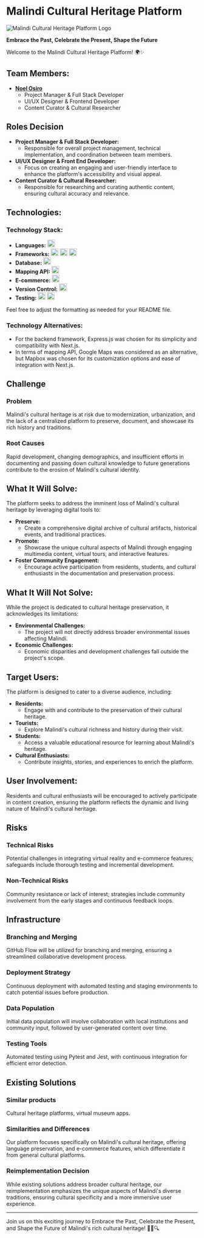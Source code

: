# Malindi Cultural Heritage Platform

![Malindi Cultural Heritage Platform Logo](url_to_logo_image)

**Embrace the Past, Celebrate the Present, Shape the Future**

Welcome to the Malindi Cultural Heritage Platform! 🌍✨

## Team Members:

- [**Noel Osiro**](https://github.com/NoelOsiro)
  - Project Manager & Full Stack Developer
  - UI/UX Designer & Frontend Developer
  - Content Curator & Cultural Researcher

## Roles Decision

- **Project Manager & Full Stack Developer:**
  - Responsible for overall project management, technical implementation, and coordination between team members.
- **UI/UX Designer & Front End Developer:**
  - Focus on creating an engaging and user-friendly interface to enhance the platform's accessibility and visual appeal.
- **Content Curator & Cultural Researcher:**
  - Responsible for researching and curating authentic content, ensuring cultural accuracy and relevance.

## Technologies:

### Technology Stack:

- **Languages:** <img src="https://upload.wikimedia.org/wikipedia/commons/6/6a/JavaScript-logo.png" width="20" height="20"> 
- **Frameworks:** <img src="https://upload.wikimedia.org/wikipedia/commons/a/a7/React-icon.svg" width="20" height="20"> <img src="https://upload.wikimedia.org/wikipedia/commons/d/d9/Node.js_logo.svg" width="20" height="20"> <img src="https://assets.vercel.com/image/upload/v1607554385/repositories/next-js/next-logo.png" width="20" height="20">
- **Database:** <img src="https://upload.wikimedia.org/wikipedia/commons/2/29/Postgresql_elephant.svg" width="20" height="20">
- **Mapping API:** <img src="https://upload.wikimedia.org/wikipedia/commons/7/78/Mapbox_logo_2021.svg" width="20" height="20">
- **E-commerce:** <img src="https://www.djangoproject.com/s/img/logos/django-logo-positive.png" width="20" height="20">
- **Version Control:** <img src="https://upload.wikimedia.org/wikipedia/commons/e/e0/Git-logo.svg" width="20" height="20">
- **Testing:** <img src="https://jestjs.io/img/jest.svg" width="20" height="20"> <img src="https://testing-library.com/img/octopus-128x128.png" width="20" height="20">


Feel free to adjust the formatting as needed for your README file.
### Technology Alternatives:

- For the backend framework, Express.js was chosen for its simplicity and compatibility with Next.js.
- In terms of mapping API, Google Maps was considered as an alternative, but Mapbox was chosen for its customization options and ease of integration with Next.js.

## Challenge

### Problem

Malindi's cultural heritage is at risk due to modernization, urbanization, and the lack of a centralized platform to preserve, document, and showcase its rich history and traditions.

### Root Causes

Rapid development, changing demographics, and insufficient efforts in documenting and passing down cultural knowledge to future generations contribute to the erosion of Malindi's cultural identity.

## What It Will Solve:

The platform seeks to address the imminent loss of Malindi's cultural heritage by leveraging digital tools to:

- **Preserve:**
  - Create a comprehensive digital archive of cultural artifacts, historical events, and traditional practices.
- **Promote:**
  - Showcase the unique cultural aspects of Malindi through engaging multimedia content, virtual tours, and interactive features.
- **Foster Community Engagement:**
  - Encourage active participation from residents, students, and cultural enthusiasts in the documentation and preservation process.

## What It Will Not Solve:

While the project is dedicated to cultural heritage preservation, it acknowledges its limitations:

- **Environmental Challenges:**
  - The project will not directly address broader environmental issues affecting Malindi.
- **Economic Challenges:**
  - Economic disparities and development challenges fall outside the project's scope.

## Target Users:

The platform is designed to cater to a diverse audience, including:

- **Residents:**
  - Engage with and contribute to the preservation of their cultural heritage.
- **Tourists:**
  - Explore Malindi's cultural richness and history during their visit.
- **Students:**
  - Access a valuable educational resource for learning about Malindi's heritage.
- **Cultural Enthusiasts:**
  - Contribute insights, stories, and experiences to enrich the platform.

## User Involvement:

Residents and cultural enthusiasts will be encouraged to actively participate in content creation, ensuring the platform reflects the dynamic and living nature of Malindi's cultural heritage.

## Risks

### Technical Risks

Potential challenges in integrating virtual reality and e-commerce features; safeguards include thorough testing and incremental development.

### Non-Technical Risks

Community resistance or lack of interest; strategies include community involvement from the early stages and continuous feedback loops.

## Infrastructure

### Branching and Merging

GitHub Flow will be utilized for branching and merging, ensuring a streamlined collaborative development process.

### Deployment Strategy

Continuous deployment with automated testing and staging environments to catch potential issues before production.

### Data Population

Initial data population will involve collaboration with local institutions and community input, followed by user-generated content over time.

### Testing Tools

Automated testing using Pytest and Jest, with continuous integration for efficient error detection.

## Existing Solutions

### Similar products

Cultural heritage platforms, virtual museum apps.

### Similarities and Differences

Our platform focuses specifically on Malindi's cultural heritage, offering language preservation, and e-commerce features, which differentiate it from general cultural platforms.

### Reimplementation Decision

While existing solutions address broader cultural heritage, our reimplementation emphasizes the unique aspects of Malindi's diverse traditions, ensuring cultural specificity and a more immersive user experience.

---

Join us on this exciting journey to Embrace the Past, Celebrate the Present, and Shape the Future of Malindi's rich cultural heritage! 🌟📜🔍
